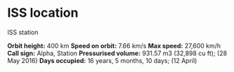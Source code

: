 # ISS location

ISS station

**Orbit height:** 400 km
**Speed on orbit:** 7.66 km/s
**Max speed:** 27,600 km/h
**Call sign:** Alpha, Station
**Pressurised volume:** 931.57 m3 (32,898 cu ft); (28 May 2016)
**Days occupied:** 16 years, 5 months, 10 days; (12 April)